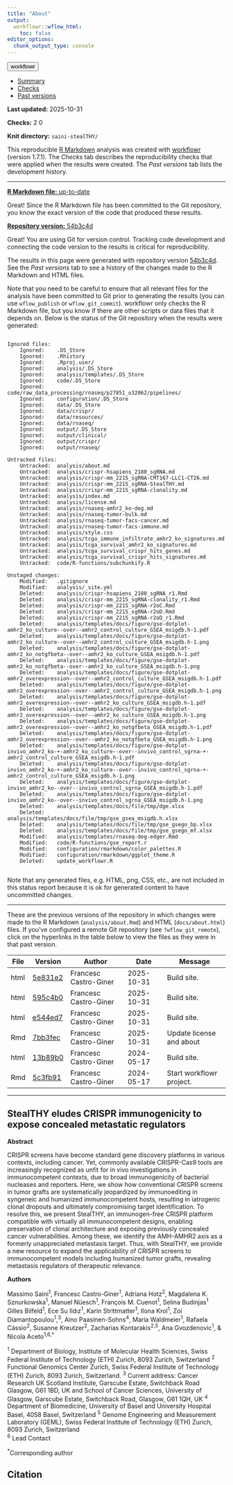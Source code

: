 ```yaml
---
title: "About"
output:
  workflowr::wflow_html:
    toc: false
editor_options:
  chunk_output_type: console
---
```


<p>
<button type="button" class="btn btn-default btn-workflowr btn-workflowr-report"
  data-toggle="collapse" data-target="#workflowr-report">
  <span class="glyphicon glyphicon-list" aria-hidden="true"></span>
  workflowr
  <span class="glyphicon glyphicon-ok text-success" aria-hidden="true"></span>
</button>
</p>

<div id="workflowr-report" class="collapse">
<ul class="nav nav-tabs">
  <li class="active"><a data-toggle="tab" href="#summary">Summary</a></li>
  <li><a data-toggle="tab" href="#checks">
  Checks <span class="glyphicon glyphicon-ok text-success" aria-hidden="true"></span>
  </a></li>
  <li><a data-toggle="tab" href="#versions">Past versions</a></li>
</ul>

<div class="tab-content">
<div id="summary" class="tab-pane fade in active">
  <p><strong>Last updated:</strong> 2025-10-31</p>
  <p><strong>Checks:</strong>
  <span class="glyphicon glyphicon-ok text-success" aria-hidden="true"></span>
  2
  <span class="glyphicon glyphicon-exclamation-sign text-danger" aria-hidden="true"></span>
  0
  </p>
  <p><strong>Knit directory:</strong>
  <code>saini-stealTHY/</code>
  <span class="glyphicon glyphicon-question-sign" aria-hidden="true"
  title="This is the local directory in which the code in this file was executed.">
  </span>
  </p>
  <p>
  This reproducible <a href="https://rmarkdown.rstudio.com">R Markdown</a>
  analysis was created with <a
  href="https://github.com/workflowr/workflowr">workflowr</a> (version
  1.7.1). The <em>Checks</em> tab describes the
  reproducibility checks that were applied when the results were created.
  The <em>Past versions</em> tab lists the development history.
  </p>
<hr>
</div>
<div id="checks" class="tab-pane fade">
  <div class="panel-group" id="workflowr-checks">
  <div class="panel panel-default">
<div class="panel-heading">
<p class="panel-title">
<a data-toggle="collapse" data-parent="#workflowr-checks" href="#strongRMarkdownfilestronguptodate">
  <span class="glyphicon glyphicon-ok text-success" aria-hidden="true"></span>
  <strong>R Markdown file:</strong> up-to-date
</a>
</p>
</div>
<div id="strongRMarkdownfilestronguptodate" class="panel-collapse collapse">
<div class="panel-body">
  
Great! Since the R Markdown file has been committed to the Git repository, you
know the exact version of the code that produced these results.

</div>
</div>
</div>
<div class="panel panel-default">
<div class="panel-heading">
<p class="panel-title">
<a data-toggle="collapse" data-parent="#workflowr-checks" href="#strongRepositoryversionstrongahrefhttpsgithubcomTheAcetoLabsainistealTHYtree54b3c4df86314709e556aa3999fc0bbf4226f47dtargetblank54b3c4da">
  <span class="glyphicon glyphicon-ok text-success" aria-hidden="true"></span>
  <strong>Repository version:</strong> <a href="https://github.com/TheAcetoLab/saini-stealTHY/tree/54b3c4df86314709e556aa3999fc0bbf4226f47d" target="_blank">54b3c4d</a>
</a>
</p>
</div>
<div id="strongRepositoryversionstrongahrefhttpsgithubcomTheAcetoLabsainistealTHYtree54b3c4df86314709e556aa3999fc0bbf4226f47dtargetblank54b3c4da" class="panel-collapse collapse">
<div class="panel-body">
  
<p>
Great! You are using Git for version control. Tracking code development and
connecting the code version to the results is critical for reproducibility.
</p>

<p>
The results in this page were generated with repository version <a href="https://github.com/TheAcetoLab/saini-stealTHY/tree/54b3c4df86314709e556aa3999fc0bbf4226f47d" target="_blank">54b3c4d</a>.
See the <em>Past versions</em> tab to see a history of the changes made to the
R Markdown and HTML files.
</p>

<p>
Note that you need to be careful to ensure that all relevant files for the
analysis have been committed to Git prior to generating the results (you can
use <code>wflow_publish</code> or <code>wflow_git_commit</code>). workflowr only
checks the R Markdown file, but you know if there are other scripts or data
files that it depends on. Below is the status of the Git repository when the
results were generated:
</p>

<pre><code>
Ignored files:
	Ignored:    .DS_Store
	Ignored:    .Rhistory
	Ignored:    .Rproj.user/
	Ignored:    analysis/.DS_Store
	Ignored:    analysis/templates/.DS_Store
	Ignored:    code/.DS_Store
	Ignored:    code/raw_data_processing/rnaseq/p27851_o32062/pipelines/
	Ignored:    configuration/.DS_Store
	Ignored:    data/.DS_Store
	Ignored:    data/crispr/
	Ignored:    data/resources/
	Ignored:    data/rnaseq/
	Ignored:    output/.DS_Store
	Ignored:    output/clinical/
	Ignored:    output/crispr/
	Ignored:    output/rnaseq/

Untracked files:
	Untracked:  analysis/about.md
	Untracked:  analysis/crispr-hsapiens_2180_sgRNA.md
	Untracked:  analysis/crispr-mm_2215_sgRNA-CMT167-LLC1-CT26.md
	Untracked:  analysis/crispr-mm_2215_sgRNA-StealTHY.md
	Untracked:  analysis/crispr-mm_2215_sgRNA-clonality.md
	Untracked:  analysis/index.md
	Untracked:  analysis/license.md
	Untracked:  analysis/rnaseq-amhr2_ko-deg.md
	Untracked:  analysis/rnaseq-tumor-bulk.md
	Untracked:  analysis/rnaseq-tumor-facs-cancer.md
	Untracked:  analysis/rnaseq-tumor-facs-immune.md
	Untracked:  analysis/style.css
	Untracked:  analysis/tcga_immune_infiltrate_amhr2_ko_signatures.md
	Untracked:  analysis/tcga_survival_amhr2_ko_signatures.md
	Untracked:  analysis/tcga_survival_crispr_hits_genes.md
	Untracked:  analysis/tcga_survival_crispr_hits_signatures.md
	Untracked:  code/R-functions/subchunkify.R

Unstaged changes:
	Modified:   .gitignore
	Modified:   analysis/_site.yml
	Deleted:    analysis/crispr-hsapiens_2180_sgRNA_r1.Rmd
	Deleted:    analysis/crispr-mm_2215_sgRNA-clonality_r1.Rmd
	Deleted:    analysis/crispr-mm_2215_sgRNA-r2oC.Rmd
	Deleted:    analysis/crispr-mm_2215_sgRNA-r2oD.Rmd
	Deleted:    analysis/crispr-mm_2215_sgRNA-r2oD_r1.Rmd
	Deleted:    analysis/templates/docs/figure/gse-dotplot-amhr2_ko_culture--over--amhr2_control_culture_GSEA_msigdb.h-1.pdf
	Deleted:    analysis/templates/docs/figure/gse-dotplot-amhr2_ko_culture--over--amhr2_control_culture_GSEA_msigdb.h-1.png
	Deleted:    analysis/templates/docs/figure/gse-dotplot-amhr2_ko_notgfbeta--over--amhr2_ko_culture_GSEA_msigdb.h-1.pdf
	Deleted:    analysis/templates/docs/figure/gse-dotplot-amhr2_ko_notgfbeta--over--amhr2_ko_culture_GSEA_msigdb.h-1.png
	Deleted:    analysis/templates/docs/figure/gse-dotplot-amhr2_overexpression--over--amhr2_control_culture_GSEA_msigdb.h-1.pdf
	Deleted:    analysis/templates/docs/figure/gse-dotplot-amhr2_overexpression--over--amhr2_control_culture_GSEA_msigdb.h-1.png
	Deleted:    analysis/templates/docs/figure/gse-dotplot-amhr2_overexpression--over--amhr2_ko_culture_GSEA_msigdb.h-1.pdf
	Deleted:    analysis/templates/docs/figure/gse-dotplot-amhr2_overexpression--over--amhr2_ko_culture_GSEA_msigdb.h-1.png
	Deleted:    analysis/templates/docs/figure/gse-dotplot-amhr2_overexpression--over--amhr2_ko_notgfbeta_GSEA_msigdb.h-1.pdf
	Deleted:    analysis/templates/docs/figure/gse-dotplot-amhr2_overexpression--over--amhr2_ko_notgfbeta_GSEA_msigdb.h-1.png
	Deleted:    analysis/templates/docs/figure/gse-dotplot-invivo_amhr2_ko-+-amhr2_ko_culture--over--invivo_control_sgrna-+-amhr2_control_culture_GSEA_msigdb.h-1.pdf
	Deleted:    analysis/templates/docs/figure/gse-dotplot-invivo_amhr2_ko-+-amhr2_ko_culture--over--invivo_control_sgrna-+-amhr2_control_culture_GSEA_msigdb.h-1.png
	Deleted:    analysis/templates/docs/figure/gse-dotplot-invivo_amhr2_ko--over--invivo_control_sgrna_GSEA_msigdb.h-1.pdf
	Deleted:    analysis/templates/docs/figure/gse-dotplot-invivo_amhr2_ko--over--invivo_control_sgrna_GSEA_msigdb.h-1.png
	Deleted:    analysis/templates/docs/file/tmp/dge.xlsx
	Deleted:    analysis/templates/docs/file/tmp/gse_gsea_msigdb.h.xlsx
	Deleted:    analysis/templates/docs/file/tmp/gse_gsego_bp.xlsx
	Deleted:    analysis/templates/docs/file/tmp/gse_gsego_mf.xlsx
	Modified:   analysis/templates/rnaseq-deg-edger.Rmd
	Modified:   code/R-functions/gse_report.r
	Modified:   configuration/rmarkdown/color_palettes.R
	Modified:   configuration/rmarkdown/ggplot_theme.R
	Deleted:    update_workflowr.R

</code></pre>

<p>
Note that any generated files, e.g. HTML, png, CSS, etc., are not included in
this status report because it is ok for generated content to have uncommitted
changes.
</p>

</div>
</div>
</div>
</div>
<hr>
</div>
<div id="versions" class="tab-pane fade">
  
<p>
These are the previous versions of the repository in which changes were made
to the R Markdown (<code>analysis/about.Rmd</code>) and HTML (<code>docs/about.html</code>)
files. If you've configured a remote Git repository (see
<code>?wflow_git_remote</code>), click on the hyperlinks in the table below to
view the files as they were in that past version.
</p>
<div class="table-responsive">
<table class="table table-condensed table-hover">
<thead>
<tr>
<th>File</th>
<th>Version</th>
<th>Author</th>
<th>Date</th>
<th>Message</th>
</tr>
</thead>
<tbody>
<tr>
<td>html</td>
<td><a href="https://rawcdn.githack.com/TheAcetoLab/saini-stealTHY/5e831e20de8357cadc402a20a98aa789b537a814/docs/about.html" target="_blank">5e831e2</a></td>
<td>Francesc Castro-Giner</td>
<td>2025-10-31</td>
<td>Build site.</td>
</tr>
<tr>
<td>html</td>
<td><a href="https://rawcdn.githack.com/TheAcetoLab/saini-stealTHY/595c4b0d5d16f835cd86f5fe463b47ce59cd3cea/docs/about.html" target="_blank">595c4b0</a></td>
<td>Francesc Castro-Giner</td>
<td>2025-10-31</td>
<td>Build site.</td>
</tr>
<tr>
<td>html</td>
<td><a href="https://rawcdn.githack.com/TheAcetoLab/saini-stealTHY/e544ed7063a82d700e2039eb89e7fbc3cc5b35f9/docs/about.html" target="_blank">e544ed7</a></td>
<td>Francesc Castro-Giner</td>
<td>2025-10-31</td>
<td>Build site.</td>
</tr>
<tr>
<td>Rmd</td>
<td><a href="https://github.com/TheAcetoLab/saini-stealTHY/blob/7bb3fec1f59a54caf60f6f727bd2b08ec5a5dec9/analysis/about.Rmd" target="_blank">7bb3fec</a></td>
<td>Francesc Castro-Giner</td>
<td>2025-10-31</td>
<td>Update license and about</td>
</tr>
<tr>
<td>html</td>
<td><a href="https://rawcdn.githack.com/TheAcetoLab/saini-stealTHY/13b89b011934eb3bd6ea30828c0fe8a0c0cd5a92/docs/about.html" target="_blank">13b89b0</a></td>
<td>Francesc Castro-Giner</td>
<td>2024-05-17</td>
<td>Build site.</td>
</tr>
<tr>
<td>Rmd</td>
<td><a href="https://github.com/TheAcetoLab/saini-stealTHY/blob/5c3fb91479e6eb57971b4b2e04b5d7c95d632e4a/analysis/about.Rmd" target="_blank">5c3fb91</a></td>
<td>Francesc Castro-Giner</td>
<td>2024-05-17</td>
<td>Start workflowr project.</td>
</tr>
</tbody>
</table>
</div>

<hr>
</div>
</div>
</div>




## StealTHY eludes CRISPR immunogenicity to expose concealed metastatic regulators

**Abstract**

CRISPR screens have become standard gene discovery platforms in various contexts, including cancer. Yet, commonly available CRISPR-Cas9 tools are increasingly recognized as unfit for in vivo investigations in immunocompetent contexts, due to broad immunogenicity of bacterial nucleases and reporters. Here, we show how conventional CRISPR screens in tumor grafts are systematically jeopardized by immunoediting in syngeneic and humanized immunocompetent hosts, resulting in iatrogenic clonal dropouts and ultimately compromising target identification. To resolve this, we present StealTHY, an immunogen-free CRISPR platform compatible with virtually all immunocompetent designs, enabling preservation of clonal architecture and exposing previously concealed cancer vulnerabilities. Among these, we identify the AMH-AMHR2 axis as a formerly unappreciated metastasis target. Thus, with StealTHY, we provide a new resource to expand the applicability of CRISPR screens to immunocompetent models including humanized tumor grafts, revealing metastasis regulators of therapeutic relevance. 

**Authors**

Massimo Saini<sup>1</sup>, Francesc Castro-Giner<sup>1</sup>, Adriana Hotz<sup>2</sup>, Magdalena K. Sznurkowska<sup>1</sup>, Manuel Nüesch<sup>1</sup>, François M. Cuenot<sup>1</sup>, Selina Budinjas<sup>1</sup> Gilles Bilfeld<sup>1</sup>, Ece Su Ildız<sup>1</sup>, Karin Strittmatter<sup>1</sup>, Ilona Krol<sup>1</sup>, Zoi Diamantopoulou<sup>1</sup>,<sup>3</sup>, Aino Paasinen-Sohns<sup>4</sup>, Maria Waldmeier<sup>1</sup>, Rafaela Cássio<sup>2</sup>, Susanne Kreutzer<sup>2</sup>, Zacharias Kontarakis<sup>2,5</sup>, Ana Gvozdenovic<sup>1</sup>, & Nicola Aceto<sup>1,6,*</sup>

<sup>1</sup> Department of Biology, Institute of Molecular Health Sciences, Swiss Federal Institute of Technology (ETH) Zurich, 8093 Zurich, Switzerland 
<sup>2</sup> Functional Genomics Center Zurich, Swiss Federal Institute of Technology (ETH) Zurich, 8093 Zurich, Switzerland.
<sup>3</sup> Current address: Cancer Research UK Scotland Institute, Garscube Estate, Switchback Road Glasgow, G61 1BD, UK and School of Cancer Sciences, University of Glasgow, Garscube Estate, Switchback Road, Glasgow, G61 1QH, UK
<sup>4</sup> Department of Biomedicine, University of Basel and University Hospital Basel, 4058 Basel, Switzerland
<sup>5</sup> Genome Engineering and Measurement Laboratory (GEML), Swiss Federal Institute of Technology (ETH) Zurich, 8093 Zurich, Switzerland   
<sup>6</sup> Lead Contact

<sup>*</sup>Corresponding author

## Citation


